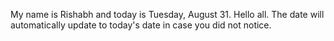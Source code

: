 My name is Rishabh and today is Tuesday, August 31. Hello all. The date will automatically update to today's date in case you did not notice.
